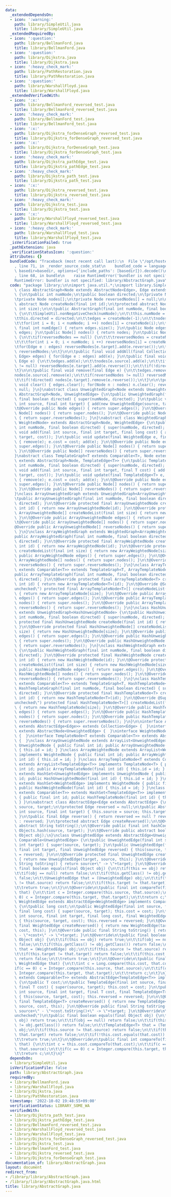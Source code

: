 ```yaml
---
data:
  _extendedDependsOn:
  - icon: ':warning:'
    path: library/SimpleUtil.java
    title: library/SimpleUtil.java
  _extendedRequiredBy:
  - icon: ':question:'
    path: library/BellmanFord.java
    title: library/BellmanFord.java
  - icon: ':question:'
    path: library/Dijkstra.java
    title: library/Dijkstra.java
  - icon: ':heavy_check_mark:'
    path: library/PathRestoration.java
    title: library/PathRestoration.java
  - icon: ':question:'
    path: library/WarshallFloyd.java
    title: library/WarshallFloyd.java
  _extendedVerifiedWith:
  - icon: ':x:'
    path: library/BellmanFord_reversed_test.java
    title: library/BellmanFord_reversed_test.java
  - icon: ':heavy_check_mark:'
    path: library/BellmanFord_test.java
    title: library/BellmanFord_test.java
  - icon: ':x:'
    path: library/Dijkstra_forDenseGraph_reversed_test.java
    title: library/Dijkstra_forDenseGraph_reversed_test.java
  - icon: ':x:'
    path: library/Dijkstra_forDenseGraph_test.java
    title: library/Dijkstra_forDenseGraph_test.java
  - icon: ':heavy_check_mark:'
    path: library/Dijkstra_pathEdge_test.java
    title: library/Dijkstra_pathEdge_test.java
  - icon: ':heavy_check_mark:'
    path: library/Dijkstra_path_test.java
    title: library/Dijkstra_path_test.java
  - icon: ':x:'
    path: library/Dijkstra_reversed_test.java
    title: library/Dijkstra_reversed_test.java
  - icon: ':heavy_check_mark:'
    path: library/Dijkstra_test.java
    title: library/Dijkstra_test.java
  - icon: ':x:'
    path: library/WarshallFloyd_reversed_test.java
    title: library/WarshallFloyd_reversed_test.java
  - icon: ':heavy_check_mark:'
    path: library/WarshallFloyd_test.java
    title: library/WarshallFloyd_test.java
  _isVerificationFailed: true
  _pathExtension: java
  _verificationStatusIcon: ':question:'
  attributes: {}
  bundledCode: "Traceback (most recent call last):\n  File \"/opt/hostedtoolcache/Python/3.10.7/x64/lib/python3.10/site-packages/onlinejudge_verify/documentation/build.py\"\
    , line 71, in _render_source_code_stat\n    bundled_code = language.bundle(stat.path,\
    \ basedir=basedir, options={'include_paths': [basedir]}).decode()\n  File \"/opt/hostedtoolcache/Python/3.10.7/x64/lib/python3.10/site-packages/onlinejudge_verify/languages/user_defined.py\"\
    , line 68, in bundle\n    raise RuntimeError('bundler is not specified: {}'.format(str(path)))\n\
    RuntimeError: bundler is not specified: library/AbstractGraph.java\n"
  code: "package library;\n\nimport java.util.*;\nimport library.SimpleUtil;\n\nabstract\
    \ class AbstractGraph<Node extends AbstractNode<Edge>, Edge extends AbstractEdge<Edge>>\
    \ {\n\tpublic int numNode;\n\tpublic boolean directed;\n\tprivate Node edges;\n\
    \tprivate Node nodes[];\n\tprivate Node reversedNodes[] = null;\n\n\tprotected\
    \ abstract Node createNode(final int id);\n\tprotected abstract Node[] createNodeList(final\
    \ int size);\n\n\tpublic AbstractGraph(final int numNode, final boolean directed)\
    \ {\n\t\tSimpleUtil.nonNegativeCheck(numNode);\n\t\tthis.numNode = numNode;\n\t\
    \tthis.directed = directed;\n\t\tedges = createNode(-1);\n\t\tnodes = createNodeList(numNode);\n\
    \t\tfor(int i = 0; i < numNode; i ++) nodes[i] = createNode(i);\n\t}\n\n\tpublic\
    \ final int numEdge() { return edges.size(); }\n\tpublic Node edges() { return\
    \ edges; }\n\tpublic Node[] nodes() { return nodes; }\n\tpublic Node[] reverseNodes()\
    \ {\n\t\tif(reversedNodes == null) {\n\t\t\treversedNodes = createNodeList(numNode);\n\
    \t\t\tfor(int i = 0; i < numNode; i ++) reversedNodes[i] = createNode(i);\n\t\t\
    \tfor(Edge e : edges) reversedNodes[e.target].add(e.reverse());\n\t\t}\n\t\treturn\
    \ reversedNodes;\n\t}\n\n\tpublic final void addAll(final Collection<? extends\
    \ Edge> edges) { for(Edge e : edges) add(e); }\n\tpublic final void add(final\
    \ Edge e) {\n\t\tedges.add(e);\n\t\tnodes[e.source].add(e);\n\t\tif(reversedNodes\
    \ != null) reversedNodes[e.target].add(e.reverse());\n\t\tif(!directed) nodes[e.target].add(e.reverse());\n\
    \t}\n\n\tpublic final void remove(final Edge e) {\n\t\tedges.remove(e);\n\t\t\
    nodes[e.source].remove(e);\n\t\tif(reversedNodes != null) reversedNodes[e.target].remove(e.reverse());\n\
    \t\tif(!directed) nodes[e.target].remove(e.reverse());\n\t}\n\n\tpublic final\
    \ void clear() { edges.clear(); for(Node n : nodes) n.clear(); reversedNodes =\
    \ null; }\n}\nabstract class UnweightedGraph<Node extends UnweightedNode> extends\
    \ AbstractGraph<Node, UnweightedEdge> {\n\tpublic UnweightedGraph(final int numNode,\
    \ final boolean directed) { super(numNode, directed); }\n\tpublic void add(final\
    \ int source, final int target) { add(new UnweightedEdge(source, target)); }\n\
    \t@Override public Node edges() { return super.edges(); }\n\t@Override public\
    \ Node[] nodes() { return super.nodes(); }\n\t@Override public Node[] reverseNodes()\
    \ { return super.reverseNodes(); }\n}\nabstract class WeightedGraph<Node extends\
    \ WeightedNode> extends AbstractGraph<Node, WeightedEdge> {\n\tpublic WeightedGraph(final\
    \ int numNode, final boolean directed) { super(numNode, directed); }\n\tpublic\
    \ void add(final int source, final int target, final long cost) { add(new WeightedEdge(source,\
    \ target, cost)); }\n\tpublic void update(final WeightedEdge e, final long cost)\
    \ { remove(e); e.cost = cost; add(e); }\n\t@Override public Node edges() { return\
    \ super.edges(); }\n\t@Override public Node[] nodes() { return super.nodes();\
    \ }\n\t@Override public Node[] reverseNodes() { return super.reverseNodes(); }\n\
    }\nabstract class TemplateGraph<T extends Comparable<T>, Node extends TemplateNode<T>>\
    \ extends AbstractGraph<Node, TemplateEdge<T>> {\n\tpublic TemplateGraph(final\
    \ int numNode, final boolean directed) { super(numNode, directed); }\n\tpublic\
    \ void add(final int source, final int target, final T cost) { add(new TemplateEdge<T>(source,\
    \ target, cost)); }\n\tpublic void update(final TemplateEdge<T> e, final T cost)\
    \ { remove(e); e.cost = cost; add(e); }\n\t@Override public Node edges() { return\
    \ super.edges(); }\n\t@Override public Node[] nodes() { return super.nodes();\
    \ }\n\t@Override public Node[] reverseNodes() { return super.reverseNodes(); }\n\
    }\nclass ArrayUnweightedGraph extends UnweightedGraph<ArrayUnweightedNode> {\n\
    \tpublic ArrayUnweightedGraph(final int numNode, final boolean directed) { super(numNode,\
    \ directed); }\n\t@Override protected final ArrayUnweightedNode createNode(final\
    \ int id) { return new ArrayUnweightedNode(id); }\n\t@Override protected final\
    \ ArrayUnweightedNode[] createNodeList(final int size) { return new ArrayUnweightedNode[size];\
    \ }\n\t@Override public ArrayUnweightedNode edges() { return super.edges(); }\n\
    \t@Override public ArrayUnweightedNode[] nodes() { return super.nodes(); }\n\t\
    @Override public ArrayUnweightedNode[] reverseNodes() { return super.reverseNodes();\
    \ }\n}\nclass ArrayWeightedGraph extends WeightedGraph<ArrayWeightedNode> {\n\t\
    public ArrayWeightedGraph(final int numNode, final boolean directed) { super(numNode,\
    \ directed); }\n\t@Override protected final ArrayWeightedNode createNode(final\
    \ int id) { return new ArrayWeightedNode(id); }\n\t@Override protected final ArrayWeightedNode[]\
    \ createNodeList(final int size) { return new ArrayWeightedNode[size]; }\n\t@Override\
    \ public ArrayWeightedNode edges() { return super.edges(); }\n\t@Override public\
    \ ArrayWeightedNode[] nodes() { return super.nodes(); }\n\t@Override public ArrayWeightedNode[]\
    \ reverseNodes() { return super.reverseNodes(); }\n}\nclass ArrayTemplateGraph<T\
    \ extends Comparable<T>> extends TemplateGraph<T, ArrayTemplateNode<T>> {\n\t\
    public ArrayTemplateGraph(final int numNode, final boolean directed) { super(numNode,\
    \ directed); }\n\t@Override protected final ArrayTemplateNode<T> createNode(final\
    \ int id) { return new ArrayTemplateNode<T>(id); }\n\t@Override @SuppressWarnings(\"\
    unchecked\") protected final ArrayTemplateNode<T>[] createNodeList(final int size)\
    \ { return new ArrayTemplateNode[size]; }\n\t@Override public ArrayTemplateNode<T>\
    \ edges() { return super.edges(); }\n\t@Override public ArrayTemplateNode<T>[]\
    \ nodes() { return super.nodes(); }\n\t@Override public ArrayTemplateNode<T>[]\
    \ reverseNodes() { return super.reverseNodes(); }\n}\nclass HashUnweightedGraph\
    \ extends UnweightedGraph<HashUnweightedNode> {\n\tpublic HashUnweightedGraph(final\
    \ int numNode, final boolean directed) { super(numNode, directed); }\n\t@Override\
    \ protected final HashUnweightedNode createNode(final int id) { return new HashUnweightedNode(id);\
    \ }\n\t@Override protected final HashUnweightedNode[] createNodeList(final int\
    \ size) { return new HashUnweightedNode[size]; }\n\t@Override public HashUnweightedNode\
    \ edges() { return super.edges(); }\n\t@Override public HashUnweightedNode[] nodes()\
    \ { return super.nodes(); }\n\t@Override public HashUnweightedNode[] reverseNodes()\
    \ { return super.reverseNodes(); }\n}\nclass HashWeightedGraph extends WeightedGraph<HashWeightedNode>\
    \ {\n\tpublic HashWeightedGraph(final int numNode, final boolean directed) { super(numNode,\
    \ directed); }\n\t@Override protected final HashWeightedNode createNode(final\
    \ int id) { return new HashWeightedNode(id); }\n\t@Override protected final HashWeightedNode[]\
    \ createNodeList(final int size) { return new HashWeightedNode[size]; }\n\t@Override\
    \ public HashWeightedNode edges() { return super.edges(); }\n\t@Override public\
    \ HashWeightedNode[] nodes() { return super.nodes(); }\n\t@Override public HashWeightedNode[]\
    \ reverseNodes() { return super.reverseNodes(); }\n}\nclass HashTemplateGraph<T\
    \ extends Comparable<T>> extends TemplateGraph<T, HashTemplateNode<T>> {\n\tpublic\
    \ HashTemplateGraph(final int numNode, final boolean directed) { super(numNode,\
    \ directed); }\n\t@Override protected final HashTemplateNode<T> createNode(final\
    \ int id) { return new HashTemplateNode<T>(id); }\n\t@Override @SuppressWarnings(\"\
    unchecked\") protected final HashTemplateNode<T>[] createNodeList(final int size)\
    \ { return new HashTemplateNode[size]; }\n\t@Override public HashTemplateNode<T>\
    \ edges() { return super.edges(); }\n\t@Override public HashTemplateNode<T>[]\
    \ nodes() { return super.nodes(); }\n\t@Override public HashTemplateNode<T>[]\
    \ reverseNodes() { return super.reverseNodes(); }\n}\n\ninterface AbstractNode<Edge\
    \ extends AbstractEdge<Edge>> extends Collection<Edge> {  }\ninterface UnweightedNode\
    \ extends AbstractNode<UnweightedEdge> {  }\ninterface WeightedNode extends AbstractNode<WeightedEdge>\
    \ {  }\ninterface TemplateNode<T extends Comparable<T>> extends AbstractNode<TemplateEdge<T>>\
    \ {  }\nclass ArrayUnweightedNode extends ArrayList<UnweightedEdge> implements\
    \ UnweightedNode { public final int id; public ArrayUnweightedNode(final int id)\
    \ { this.id = id; } }\nclass ArrayWeightedNode extends ArrayList<WeightedEdge>\
    \ implements WeightedNode { public final int id; public ArrayWeightedNode(final\
    \ int id) { this.id = id; } }\nclass ArrayTemplateNode<T extends Comparable<T>>\
    \ extends ArrayList<TemplateEdge<T>> implements TemplateNode<T> { public final\
    \ int id; public ArrayTemplateNode(final int id) { this.id = id; } }\nclass HashUnweightedNode\
    \ extends HashSet<UnweightedEdge> implements UnweightedNode { public final int\
    \ id; public HashUnweightedNode(final int id) { this.id = id; } }\nclass HashWeightedNode\
    \ extends HashSet<WeightedEdge> implements WeightedNode { public final int id;\
    \ public HashWeightedNode(final int id) { this.id = id; } }\nclass HashTemplateNode<T\
    \ extends Comparable<T>> extends HashSet<TemplateEdge<T>> implements TemplateNode<T>\
    \ { public final int id; public HashTemplateNode(final int id) { this.id = id;\
    \ } }\n\nabstract class AbstractEdge<Edge extends AbstractEdge> {\n\tpublic int\
    \ source, target;\n\tprotected Edge reversed = null;\n\tpublic AbstractEdge(final\
    \ int source, final int target) { this.source = source; this.target = target;\
    \ }\n\tpublic final Edge reverse() { return reversed == null ? reversed = createReversed()\
    \ : reversed; }\n\tprotected abstract Edge createReversed();\n\t@Override public\
    \ abstract String toString();\n\t@Override public final int hashCode() { return\
    \ Objects.hash(source, target); }\n\t@Override public abstract boolean equals(final\
    \ Object obj);\n}\nclass UnweightedEdge extends AbstractEdge<UnweightedEdge> implements\
    \ Comparable<UnweightedEdge> {\n\tpublic UnweightedEdge(final int source, final\
    \ int target) { super(source, target); }\n\tpublic UnweightedEdge(final int source,\
    \ final int target, final UnweightedEdge reversed) { this(source, target); this.reversed\
    \ = reversed; }\n\n\t@Override protected final UnweightedEdge createReversed()\
    \ { return new UnweightedEdge(target, source, this); }\n\t@Override public final\
    \ String toString() { return source+\" -> \"+target; }\n\t@Override\n\tpublic\
    \ final boolean equals(final Object obj) {\n\t\tif(this == obj) return true;\n\
    \t\tif(obj == null) return false;\n\t\tif(this.getClass() != obj.getClass()) return\
    \ false;\n\t\tUnweightedEdge that = (UnweightedEdge) obj;\n\t\tif(this.source\
    \ != that.source) return false;\n\t\tif(this.target != that.target) return false;\n\
    \t\treturn true;\n\t}\n\t@Override\n\tpublic final int compareTo(final UnweightedEdge\
    \ that) {\n\t\tint c = Integer.compare(this.source, that.source);\n\t\tif(c ==\
    \ 0) c = Integer.compare(this.target, that.target);\n\t\treturn c;\n\t}\n}\nclass\
    \ WeightedEdge extends AbstractEdge<WeightedEdge> implements Comparable<WeightedEdge>\
    \ {\n\tpublic long cost;\n\tpublic WeightedEdge(final int source, final int target,\
    \ final long cost) { super(source, target); this.cost = cost; }\n\tpublic WeightedEdge(final\
    \ int source, final int target, final long cost, final WeightedEdge reversed)\
    \ { this(source, target, cost); this.reversed = reversed; }\n\t@Override protected\
    \ final WeightedEdge createReversed() { return new WeightedEdge(target, source,\
    \ cost, this); }\n\t@Override public final String toString() { return source+\"\
    \ - \"+cost+\" -> \"+target; }\n\t@Override\n\tpublic final boolean equals(final\
    \ Object obj) {\n\t\tif(this == obj) return true;\n\t\tif(obj == null) return\
    \ false;\n\t\tif(this.getClass() != obj.getClass()) return false;\n\t\tWeightedEdge\
    \ that = (WeightedEdge) obj;\n\t\tif(this.source != that.source) return false;\n\
    \t\tif(this.target != that.target) return false;\n\t\tif(this.cost != that.cost)\
    \ return false;\n\t\treturn true;\n\t}\n\t@Override\n\tpublic final int compareTo(final\
    \ WeightedEdge that) {\n\t\tint c = Long.compare(this.cost, that.cost);\n\t\t\
    if(c == 0) c = Integer.compare(this.source, that.source);\n\t\tif(c == 0) c =\
    \ Integer.compare(this.target, that.target);\n\t\treturn c;\n\t}\n}\nclass TemplateEdge<T\
    \ extends Comparable<T>> extends AbstractEdge<TemplateEdge<T>> implements Comparable<TemplateEdge<T>>\
    \ {\n\tpublic T cost;\n\tpublic TemplateEdge(final int source, final int target,\
    \ final T cost) { super(source, target); this.cost = cost; }\n\tpublic TemplateEdge(final\
    \ int source, final int target, final T cost, final TemplateEdge<T> reversed)\
    \ { this(source, target, cost); this.reversed = reversed; }\n\n\t@Override protected\
    \ final TemplateEdge<T> createReversed() { return new TemplateEdge<T>(target,\
    \ source, cost, this); }\n\t@Override public final String toString() { return\
    \ source+\" - \"+cost.toString()+\" -> \"+target; }\n\t@Override\n\t@SuppressWarnings(\"\
    unchecked\")\n\tpublic final boolean equals(final Object obj) {\n\t\tif(this ==\
    \ obj) return true;\n\t\tif(obj == null) return false;\n\t\tif(this.getClass()\
    \ != obj.getClass()) return false;\n\t\tTemplateEdge<T> that = (TemplateEdge<T>)\
    \ obj;\n\t\tif(this.source != that.source) return false;\n\t\tif(this.target !=\
    \ that.target) return false;\n\t\tif(!this.cost.equals(that.cost)) return false;\n\
    \t\treturn true;\n\t}\n\t@Override\n\tpublic final int compareTo(final TemplateEdge<T>\
    \ that) {\n\t\tint c = this.cost.compareTo(that.cost);\n\t\tif(c == 0) c = Integer.compare(this.source,\
    \ that.source);\n\t\tif(c == 0) c = Integer.compare(this.target, that.target);\n\
    \t\treturn c;\n\t}\n}"
  dependsOn:
  - library/SimpleUtil.java
  isVerificationFile: false
  path: library/AbstractGraph.java
  requiredBy:
  - library/BellmanFord.java
  - library/WarshallFloyd.java
  - library/Dijkstra.java
  - library/PathRestoration.java
  timestamp: '2022-10-02 19:48:55+09:00'
  verificationStatus: LIBRARY_SOME_WA
  verifiedWith:
  - library/Dijkstra_path_test.java
  - library/Dijkstra_pathEdge_test.java
  - library/BellmanFord_reversed_test.java
  - library/WarshallFloyd_reversed_test.java
  - library/WarshallFloyd_test.java
  - library/Dijkstra_forDenseGraph_reversed_test.java
  - library/Dijkstra_test.java
  - library/BellmanFord_test.java
  - library/Dijkstra_reversed_test.java
  - library/Dijkstra_forDenseGraph_test.java
documentation_of: library/AbstractGraph.java
layout: document
redirect_from:
- /library/library/AbstractGraph.java
- /library/library/AbstractGraph.java.html
title: library/AbstractGraph.java
---
```


